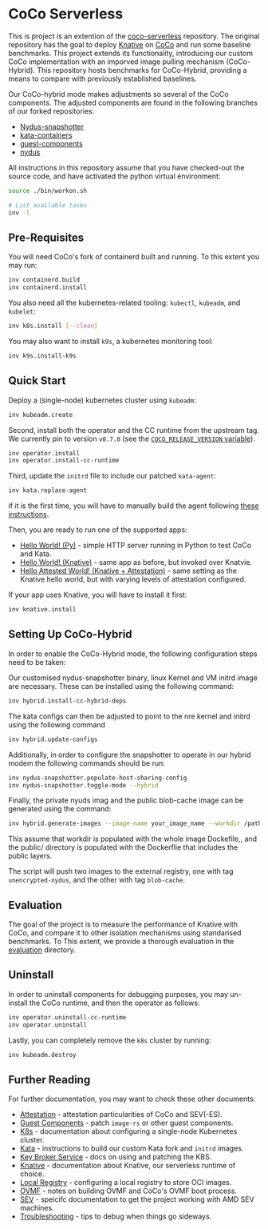 # CoCo Serverless

This is project is an extention of the [coco-serverless](https://github.com/coco-serverless/coco-serverless/edit/main/README.md) repository. The original repository has the goal to deploy [Knative](https://knative.dev/docs/) on [CoCo](https://github.com/confidential-containers) and run some baseline benchmarks. This project extends its functionality, introducing our custom CoCo implementation with an imporved image pulling mechanism (CoCo-Hybrid). This repository hosts benchmarks for CoCo-Hybrid, providing a means to compare with previously established baselines. 

Our CoCo-hybrid mode makes adjustments so several of the CoCo components. The adjusted components are found in the following branches of our forked repositories:
* [Nydus-snapshotter](https://github.com/konsougiou/nydus-snapshotter/tree/ks-main-0.13.3)
* [kata-containers](https://github.com/coco-serverless/kata-containers/tree/ks-prod)
* [guest-components](https://github.com/coco-serverless/guest-components/tree/KS-prod)
* [nydus](https://github.com/konsougiou/nydus/tree/ks-prod)

All instructions in this repository assume that you have checked-out the source
code, and have activated the python virtual environment:

```bash
source ./bin/workon.sh

# List available tasks
inv -l
```

## Pre-Requisites

You will need CoCo's fork of containerd built and running. To this extent you
may run:

```bash
inv containerd.build
inv containerd.install
```

You also need all the kubernetes-related tooling: `kubectl`, `kubeadm`, and
`kubelet`:

```bash
inv k8s.install [--clean]
```

You may also want to install `k9s`, a kubernetes monitoring tool:

```bash
inv k9s.install-k9s
```

## Quick Start

Deploy a (single-node) kubernetes cluster using `kubeadm`:

```bash
inv kubeadm.create
```

Second, install both the operator and the CC runtime from the upstream tag.
We currently pin to version `v0.7.0` (see the [`COCO_RELEASE_VERSION` variable](
https://github.com/csegarragonz/coco-serverless/tree/main/tasks/util/env.py)).

```bash
inv operator.install
inv operator.install-cc-runtime
```

Third, update the `initrd` file to include our patched `kata-agent`:

```bash
inv kata.replace-agent
```

if it is the first time, you will have to manually build the agent following
[these instructions](./docs/kata.md#replacing-the-kata-agent).

Then, you are ready to run one of the supported apps:
* [Hello World! (Py)](./docs/helloworld_py.md) - simple HTTP server running in Python to test CoCo and Kata.
* [Hello World! (Knative)](./docs/helloworld_knative.md) - same app as before, but invoked over Knatvie.
* [Hello Attested World! (Knative + Attestation)](./docs/helloworld_knative_attestation.md) - same setting as the Knative hello world, but with varying levels of attestation configured.

If your app uses Knative, you will have to install it first:

```bash
inv knative.install
```
## Setting Up CoCo-Hybrid

In order to enable the CoCo-Hybrid mode, the following configuration steps need to be taken:

Our customised nydus-snapshotter binary, linux Kernel and VM initrd image are necessary. These can be installed using the following command:

```bash
inv hybrid.install-cc-hybrid-deps
```

The kata configs can then be adjusted to point to the nre kernel and initrd using the following command

```bash
inv hybrid.update-configs
```

Additionally, in order to configure the snapshotter to operate in our hybrid modem the following commands should be run:

```bash
inv nydus-snapshotter.populate-host-sharing-config
inv nydus-snapshotter.toggle-mode --hybrid
```

Finally, the private nyuds imag and the public blob-cache image can be generated using the command:
```bash
inv hybrid.generate-images --image-name your_image_name --workdir /path/to/workdir
```

This assume that workdir is populated with the whole image Dockefile,, and the public/ directory is populated with the Dockerflie that includes the public layers.

The script will push two images to the external registry, one with tag `unencrypted-nydus`, and the other with tag `blob-cache`.

## Evaluation

The goal of the project is to measure the performance of Knative with CoCo,
and compare it to other isolation mechanisms using standarised benchmarks. To
This extent, we provide a thorough evaluation in the [evaluation](./eval)
directory.

## Uninstall

In order to uninstall components for debugging purposes, you may un-install the CoCo runtime, and then the operator as follows:

```bash
inv operator.uninstall-cc-runtime
inv operator.uninstall
```

Lastly, you can completely remove the `k8s` cluster by running:

```bash
inv kubeadm.destroy
```

## Further Reading

For further documentation, you may want to check these other documents:
* [Attestation](./docs/attestation.md) - attestation particularities of CoCo and SEV(-ES).
* [Guest Components](./docs/guest_components.md) - patch `image-rs` or other guest components.
* [K8s](./docs/k8s.md) - documentation about configuring a single-node Kubernetes cluster.
* [Kata](./docs/kata.md) - instructions to build our custom Kata fork and `initrd` images.
* [Key Broker Service](./docs/kbs.md) - docs on using and patching the KBS.
* [Knative](./docs/knative.md) - documentation about Knative, our serverless runtime of choice.
* [Local Registry](./docs/registry.md) - configuring a local registry to store OCI images.
* [OVMF](./docs/ovmf.md) - notes on building OVMF and CoCo's OVMF boot process.
* [SEV](./docs/sev.md) - speicifc documentation to get the project working with AMD SEV machines.
* [Troubleshooting](./docs/troubleshooting.md) - tips to debug when things go sideways.

